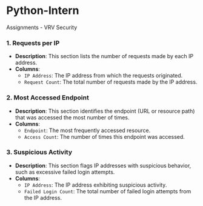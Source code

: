 # Python-Intern
Assignments - VRV Security
### 1. **Requests per IP**
- **Description**: This section lists the number of requests made by each IP address.
- **Columns**:
  - `IP Address`: The IP address from which the requests originated.
  - `Request Count`: The total number of requests made by the IP address.

### 2. **Most Accessed Endpoint**
- **Description**: This section identifies the endpoint (URL or resource path) that was accessed the most number of times.
- **Columns**:
  - `Endpoint`: The most frequently accessed resource.
  - `Access Count`: The number of times this endpoint was accessed.

### 3. **Suspicious Activity**
- **Description**: This section flags IP addresses with suspicious behavior, such as excessive failed login attempts.
- **Columns**:
  - `IP Address`: The IP address exhibiting suspicious activity.
  - `Failed Login Count`: The total number of failed login attempts from the IP address.
